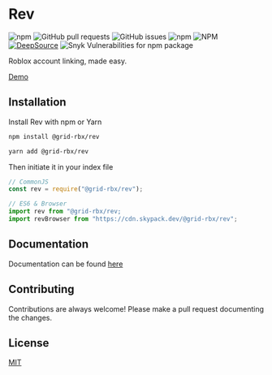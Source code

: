 # Rev

![npm](https://img.shields.io/npm/v/@grid-rbx/rev) ![GitHub pull requests](https://img.shields.io/github/issues-pr/grid-rbx/rev) ![GitHub issues](https://img.shields.io/github/issues/grid-rbx/rev) ![npm](https://img.shields.io/npm/dw/@grid-rbx/rev) ![NPM](https://img.shields.io/npm/l/@grid-rbx/rev) [![DeepSource](https://deepsource.io/gh/grid-rbx/rev.svg/?label=active+issues&show_trend=true&token=qgOtwN4OYd1ZUUMwAHekmX2J)](https://deepsource.io/gh/grid-rbx/rev/?ref=repository-badge) ![Snyk Vulnerabilities for npm package](https://img.shields.io/snyk/vulnerabilities/npm/@grid-rbx/rev)

Roblox account linking, made easy.

[Demo](https://demo.rev.cursecode.me)

## Installation

Install Rev with npm or Yarn

```bash
npm install @grid-rbx/rev

yarn add @grid-rbx/rev
```

Then initiate it in your index file

```javascript
// CommonJS
const rev = require("@grid-rbx/rev");

// ES6 & Browser
import rev from "@grid-rbx/rev;
import revBrowser from "https://cdn.skypack.dev/@grid-rbx/rev";
```

## Documentation

Documentation can be found [here](https://rev.cursecode.me)

## Contributing

Contributions are always welcome! Please make a pull request documenting the changes.

## License

[MIT](https://choosealicense.com/licenses/mit/)
